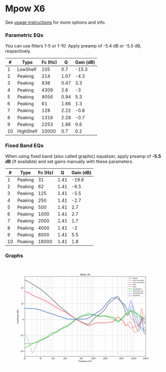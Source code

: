 # Mpow X6
See [usage instructions](https://github.com/jaakkopasanen/AutoEq#usage) for more options and info.

### Parametric EQs
You can use filters 1-5 or 1-10. Apply preamp of -5.4 dB or -5.5 dB, respectively.

|   # | Type      |   Fc (Hz) |    Q |   Gain (dB) |
|-----|-----------|-----------|------|-------------|
|   1 | LowShelf  |       105 | 0.7  |       -15.3 |
|   2 | Peaking   |       214 | 1.07 |        -4.3 |
|   3 | Peaking   |       838 | 0.47 |         3.3 |
|   4 | Peaking   |      4309 | 2.6  |        -3   |
|   5 | Peaking   |      9056 | 0.94 |         5.3 |
|   6 | Peaking   |        61 | 1.66 |         1.3 |
|   7 | Peaking   |       128 | 2.22 |        -0.8 |
|   8 | Peaking   |      1316 | 2.28 |        -0.7 |
|   9 | Peaking   |      2253 | 1.86 |         0.6 |
|  10 | HighShelf |     10000 | 0.7  |         0.2 |

### Fixed Band EQs
When using fixed band (also called graphic) equalizer, apply preamp of **-5.5 dB** (if available) and set gains manually with these parameters.

|   # | Type    |   Fc (Hz) |    Q |   Gain (dB) |
|-----|---------|-----------|------|-------------|
|   1 | Peaking |        31 | 1.41 |       -19.6 |
|   2 | Peaking |        62 | 1.41 |        -6.5 |
|   3 | Peaking |       125 | 1.41 |        -5.5 |
|   4 | Peaking |       250 | 1.41 |        -2.7 |
|   5 | Peaking |       500 | 1.41 |         2.7 |
|   6 | Peaking |      1000 | 1.41 |         2.7 |
|   7 | Peaking |      2000 | 1.41 |         1.7 |
|   8 | Peaking |      4000 | 1.41 |        -2   |
|   9 | Peaking |      8000 | 1.41 |         5.5 |
|  10 | Peaking |     16000 | 1.41 |         1.8 |

### Graphs
![](./Mpow%20X6.png)
